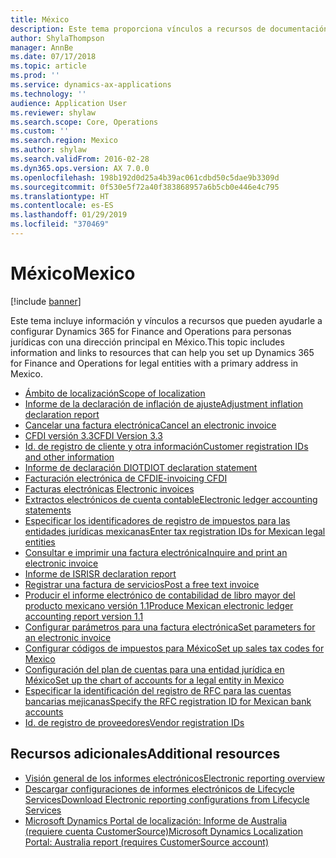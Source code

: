 ```yaml
---
title: México
description: Este tema proporciona vínculos a recursos de documentación para México de Microsoft Dynamics 365 for Finance and Operations.
author: ShylaThompson
manager: AnnBe
ms.date: 07/17/2018
ms.topic: article
ms.prod: ''
ms.service: dynamics-ax-applications
ms.technology: ''
audience: Application User
ms.reviewer: shylaw
ms.search.scope: Core, Operations
ms.custom: ''
ms.search.region: Mexico
ms.author: shylaw
ms.search.validFrom: 2016-02-28
ms.dyn365.ops.version: AX 7.0.0
ms.openlocfilehash: 198b192d0d25a4b39ac061cdbd50c5dae9b3309d
ms.sourcegitcommit: 0f530e5f72a40f383868957a6b5cb0e446e4c795
ms.translationtype: HT
ms.contentlocale: es-ES
ms.lasthandoff: 01/29/2019
ms.locfileid: "370469"
---
```

# <a name="mexico"></a><span data-ttu-id="fdd63-103">México</span><span class="sxs-lookup"><span data-stu-id="fdd63-103">Mexico</span></span> 

[!include [banner](../includes/banner.md)]

<span data-ttu-id="fdd63-104">Este tema incluye información y vínculos a recursos que pueden ayudarle a configurar Dynamics 365 for Finance and Operations para personas jurídicas con una dirección principal en México.</span><span class="sxs-lookup"><span data-stu-id="fdd63-104">This topic includes information and links to resources that can help you set up Dynamics 365 for Finance and Operations for legal entities with a primary address in Mexico.</span></span> 


- [<span data-ttu-id="fdd63-105">Ámbito de localización</span><span class="sxs-lookup"><span data-stu-id="fdd63-105">Scope of localization</span></span>](latam-mex-scope.md)
- [<span data-ttu-id="fdd63-106">Informe de la declaración de inflación de ajuste</span><span class="sxs-lookup"><span data-stu-id="fdd63-106">Adjustment inflation declaration report</span></span>](latam-mex-adjustment-inflation-declaration-report.md)
- [<span data-ttu-id="fdd63-107">Cancelar una factura electrónica</span><span class="sxs-lookup"><span data-stu-id="fdd63-107">Cancel an electronic invoice</span></span>](tasks/mx-00010-cancel-electronic-invoice.md)
- [<span data-ttu-id="fdd63-108">CFDI versión 3.3</span><span class="sxs-lookup"><span data-stu-id="fdd63-108">CFDI Version 3.3</span></span>](latam-mex-cfdi-3-3.md)
- [<span data-ttu-id="fdd63-109">Id. de registro de cliente y otra información</span><span class="sxs-lookup"><span data-stu-id="fdd63-109">Customer registration IDs and other information</span></span>](tasks/mx-00007-customer-registration-ids-other-information.md)
- [<span data-ttu-id="fdd63-110">Informe de declaración DIOT</span><span class="sxs-lookup"><span data-stu-id="fdd63-110">DIOT declaration statement</span></span>](latam-mex-diot-declaration-statement.md)
- [<span data-ttu-id="fdd63-111">Facturación electrónica de CFDI</span><span class="sxs-lookup"><span data-stu-id="fdd63-111">E-invoicing CFDI</span></span>](tasks/mx-00010-e-invoicing-cfdi.md)
- [<span data-ttu-id="fdd63-112">Facturas electrónicas </span><span class="sxs-lookup"><span data-stu-id="fdd63-112">Electronic invoices</span></span>](latam-mex-CFDI-electronic-invoices.md)
- [<span data-ttu-id="fdd63-113">Extractos electrónicos de cuenta contable</span><span class="sxs-lookup"><span data-stu-id="fdd63-113">Electronic ledger accounting statements</span></span>](latam-mex-electronic-ledger-accounting-statements.md)
- [<span data-ttu-id="fdd63-114">Especificar los identificadores de registro de impuestos para las entidades jurídicas mexicanas</span><span class="sxs-lookup"><span data-stu-id="fdd63-114">Enter tax registration IDs for Mexican legal entities</span></span>](tasks/mx-00010-enter-tax-registration-ids-mexican-legal-entities.md)
- [<span data-ttu-id="fdd63-115">Consultar e imprimir una factura electrónica</span><span class="sxs-lookup"><span data-stu-id="fdd63-115">Inquire and print an electronic invoice</span></span>](tasks/mx-00010-inquire-print-electronic-invoice.md)
- [<span data-ttu-id="fdd63-116">Informe de ISR</span><span class="sxs-lookup"><span data-stu-id="fdd63-116">ISR declaration report</span></span>](latam-mex-isr-declaration-report-supporting-processes.md)
- [<span data-ttu-id="fdd63-117">Registrar una factura de servicios</span><span class="sxs-lookup"><span data-stu-id="fdd63-117">Post a free text invoice</span></span>](tasks/mx-00010-post-free-text-invoice.md)
- [<span data-ttu-id="fdd63-118">Producir el informe electrónico de contabilidad de libro mayor del producto mexicano versión 1.1</span><span class="sxs-lookup"><span data-stu-id="fdd63-118">Produce Mexican electronic ledger accounting report version 1.1</span></span>](tasks/mx-00020-electronic-ledger.md)
- [<span data-ttu-id="fdd63-119">Configurar parámetros para una factura electrónica</span><span class="sxs-lookup"><span data-stu-id="fdd63-119">Set parameters for an electronic invoice</span></span>](tasks/mx-00010-set-parameters-electronic-invoice.md)
- [<span data-ttu-id="fdd63-120">Configurar códigos de impuestos para México</span><span class="sxs-lookup"><span data-stu-id="fdd63-120">Set up sales tax codes for Mexico</span></span>](tasks/mx-00006-sales-tax-code.md)
- [<span data-ttu-id="fdd63-121">Configuración del plan de cuentas para una entidad jurídica en México</span><span class="sxs-lookup"><span data-stu-id="fdd63-121">Set up the chart of accounts for a legal entity in Mexico</span></span>](tasks/mx-00020-chart-accounts-legal-entity-mexico.md)
- [<span data-ttu-id="fdd63-122">Especificar la identificación del registro de RFC para las cuentas bancarias mejicanas</span><span class="sxs-lookup"><span data-stu-id="fdd63-122">Specify the RFC registration ID for Mexican bank accounts</span></span>](tasks/mx-00020-specify-rfc-registration-id-mexican-bank-accounts.md)
- [<span data-ttu-id="fdd63-123">Id. de registro de proveedores</span><span class="sxs-lookup"><span data-stu-id="fdd63-123">Vendor registration IDs</span></span>](tasks/mx-00008-vendor-registration-ids.md)

## <a name="additional-resources"></a><span data-ttu-id="fdd63-124">Recursos adicionales</span><span class="sxs-lookup"><span data-stu-id="fdd63-124">Additional resources</span></span>

- [<span data-ttu-id="fdd63-125">Visión general de los informes electrónicos</span><span class="sxs-lookup"><span data-stu-id="fdd63-125">Electronic reporting overview</span></span>](../../dev-itpro/analytics/general-electronic-reporting.md)
- [<span data-ttu-id="fdd63-126">Descargar configuraciones de informes electrónicos de Lifecycle Services</span><span class="sxs-lookup"><span data-stu-id="fdd63-126">Download Electronic reporting configurations from Lifecycle Services</span></span>](../../dev-itpro/analytics/download-electronic-reporting-configuration-lcs.md)
- [<span data-ttu-id="fdd63-127">Microsoft Dynamics Portal de localización: Informe de Australia (requiere cuenta CustomerSource)</span><span class="sxs-lookup"><span data-stu-id="fdd63-127">Microsoft Dynamics Localization Portal: Australia report (requires CustomerSource account)</span></span>](https://mbs.microsoft.com/files/customer/AX/Support/supportnews/mexico.html)
